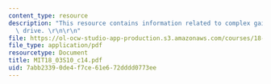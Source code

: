 ```yaml
---
content_type: resource
description: "This resource contains information related to complex gain and dashpot\
  \ drive. \r\n\r\n"
file: https://ol-ocw-studio-app-production.s3.amazonaws.com/courses/18-03-differential-equations-spring-2010/7abb23390de4f7ce61e672dddd0773ee_MIT18_03S10_c14.pdf
file_type: application/pdf
resourcetype: Document
title: MIT18_03S10_c14.pdf
uid: 7abb2339-0de4-f7ce-61e6-72dddd0773ee
---
```

